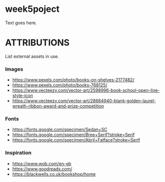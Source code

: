 # week5poject

Text goes here.


# ATTRIBUTIONS
List external assets in use.

### Images
- https://www.pexels.com/photo/books-on-shelves-2177482/
- https://www.pexels.com/photo/books-768125/
- https://www.vecteezy.com/vector-art/2598996-book-school-open-line-style-icon
- https://www.vecteezy.com/vector-art/28684940-blank-golden-laurel-wreath-ribbon-award-and-prize-competition



### Fonts
- https://fonts.google.com/specimen/Sedan+SC
- https://fonts.google.com/specimen/Bree+Serif?stroke=Serif
- https://fonts.google.com/specimen/Abril+Fatface?stroke=Serif



### Inspiration
- https://www.wob.com/en-gb
- https://www.goodreads.com/
- https://blackwells.co.uk/bookshop/home